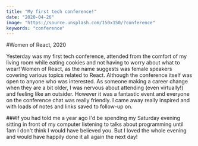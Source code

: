 ```yaml
---
title: "My first tech conference!"
date: "2020-04-26"
image: "https://source.unsplash.com/150x150/?conference"
keywords: "conference"
---
```


#Women of React, 2020

Yesterday was my first tech conference, attended from the comfort of my living room while eating cookies and not having to worry about what to wear! Women of React, as the name suggests was female speakers covering various topics related to React. Although the conference itself was open to anyone who was interested. As someone making a career change when they are a bit older, I was nervous about attending (even virtually!) and feeling like an outsider. However it was a fantastic event and everyone on the conference chat was really friendly. I came away really inspired and with loads of notes and links saved to follow-up on.

###If you had told me a year ago I'd be spending my Saturday evening sitting in front of my computer listening to talks about programming until 1am I don't think I would have believed you. But I loved the whole evening and would have happily done it all again the next day!


